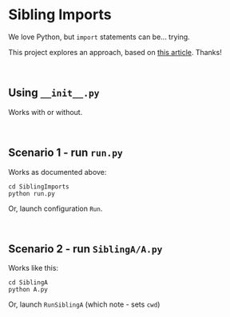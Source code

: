 # Sibling Imports

We love Python, but `import` statements can be... trying.

This project explores an approach, based on [this article](https://www.geeksforgeeks.org/python-import-from-sibling-directory/).  Thanks!

&nbsp;&nbsp;

## Using `__init__.py`

Works with or without.

&nbsp;&nbsp;

## Scenario 1 - run `run.py`

Works as documented above:
```
cd SiblingImports
python run.py
```
Or, launch configuration `Run`.

&nbsp;&nbsp;

## Scenario 2 - run `SiblingA/A.py`

Works like this:
```
cd SiblingA
python A.py
```
Or, launch `RunSiblingA` (which note - sets `cwd`)